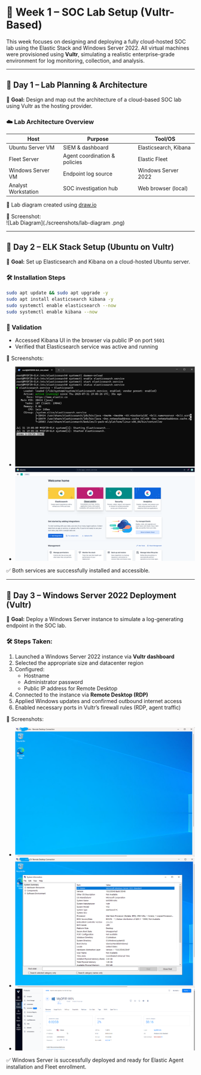 # 🧱 Week 1 – SOC Lab Setup (Vultr-Based)

This week focuses on designing and deploying a fully cloud-hosted SOC lab using the Elastic Stack and Windows Server 2022. All virtual machines were provisioned using **Vultr**, simulating a realistic enterprise-grade environment for log monitoring, collection, and analysis.

---

## 📅 Day 1 – Lab Planning & Architecture

🌟 **Goal:** Design and map out the architecture of a cloud-based SOC lab using Vultr as the hosting provider.

### ☁️ Lab Architecture Overview

| Host                | Purpose                        | Tool/OS                   |
|---------------------|--------------------------------|---------------------------|
| Ubuntu Server VM    | SIEM & dashboard               | Elasticsearch, Kibana     |
| Fleet Server        | Agent coordination & policies  | Elastic Fleet             |
| Windows Server VM   | Endpoint log source            | Windows Server 2022       |
| Analyst Workstation | SOC investigation hub          | Web browser (local)       |

📌 Lab diagram created using [draw.io](https://draw.io)

📸 Screenshot:  
![Lab Diagram](./screenshots/lab-diagram .png)

---

## 📅 Day 2 – ELK Stack Setup (Ubuntu on Vultr)

🌟 **Goal:** Set up Elasticsearch and Kibana on a cloud-hosted Ubuntu server.

### 🛠️ Installation Steps

```bash
sudo apt update && sudo apt upgrade -y
sudo apt install elasticsearch kibana -y
sudo systemctl enable elasticsearch --now
sudo systemctl enable kibana --now
```

### 🥺 Validation
- Accessed Kibana UI in the browser via public IP on port `5601`
- Verified that Elasticsearch service was active and running

📸 Screenshots:
- ![Elasticsearch Status](./screenshots/elasticsearch-status.png)
- ![Kibana Login](./screenshots/Kibana-login.png)

✅ Both services are successfully installed and accessible.

---

## 📅 Day 3 – Windows Server 2022 Deployment (Vultr)

🌟 **Goal:** Deploy a Windows Server instance to simulate a log-generating endpoint in the SOC lab.

### 🛠️ Steps Taken:

1. Launched a Windows Server 2022 instance via **Vultr dashboard**
2. Selected the appropriate size and datacenter region
3. Configured:
   - Hostname
   - Administrator password
   - Public IP address for Remote Desktop
4. Connected to the instance via **Remote Desktop (RDP)**
5. Applied Windows updates and confirmed outbound internet access
6. Enabled necessary ports in Vultr’s firewall rules (RDP, agent traffic)

📸 Screenshots:
- ![Windows Server Desktop](./screenshots/windows-server-desktop.png)
- ![System Info - Cloud VM](./screenshots/windows-system-info.png)
- ![Vultr Instance Summary](./screenshots/vultr-instance.png)

✅ Windows Server is successfully deployed and ready for Elastic Agent installation and Fleet enrollment.

